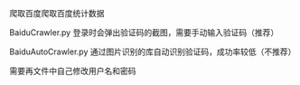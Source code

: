 爬取百度爬取百度统计数据

BaiduCrawler.py 登录时会弹出验证码的截图，需要手动输入验证码（推荐）

BaiduAutoCrawler.py 通过图片识别的库自动识别验证码，成功率较低（不推荐）

需要再文件中自己修改用户名和密码